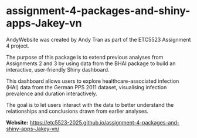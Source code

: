 # assignment-4-packages-and-shiny-apps-Jakey-vn

AndyWebsite was created by Andy Tran as part of the ETC5523 Assignment 4 project.

The purpose of this package is to extend previous analyses from Assignments 2 and 3 by using data from the BHAI package to build an interactive, user-friendly Shiny dashboard.

This dashboard allows users to explore healthcare-associated infection (HAI) data from the German PPS 2011 dataset, visualising infection prevalence and duration interactively.

The goal is to let users interact with the data to better understand the relationships and conclusions drawn from earlier analyses.

**Website:** <https://etc5523-2025.github.io/assignment-4-packages-and-shiny-apps-Jakey-vn/>
